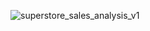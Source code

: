 ![superstore_sales_analysis_v1](https://github.com/lyndsayroach/Superstore-Sales-Data-Analysis/assets/17256163/6489c6db-bff5-422b-bf25-37a91dd70dff)
